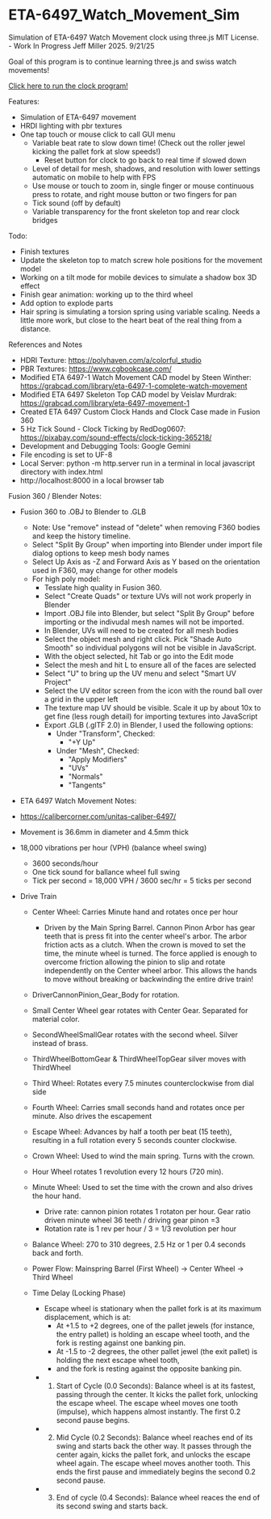 # ETA-6497_Watch_Movement_Sim
Simulation of ETA-6497 Watch Movement clock using three.js
MIT License. - Work In Progress
Jeff Miller 2025. 9/21/25

Goal of this program is to continue learning three.js and swiss watch movements!

[Click here to run the clock program!](https://jmogl.github.io/ETA-6497_Watch_Movement_Sim/)

Features:
- Simulation of ETA-6497 movement 
- HRDI lighting with pbr textures
- One tap touch or mouse click to call GUI menu
  - Variable beat rate to slow down time! (Check out the roller jewel kicking the pallet fork at slow speeds!)
      - Reset button for clock to go back to real time if slowed down
  - Level of detail for mesh, shadows, and resolution with lower settings automatic on mobile to help with FPS
  - Use mouse or touch to zoom in, single finger or mouse continuous press to rotate, and right mouse button or two fingers for pan
  - Tick sound (off by default)
  - Variable transparency for the front skeleton top and rear clock bridges

Todo:
- Finish textures
- Update the skeleton top to match screw hole positions for the movement model
- Working on a tilt mode for mobile devices to simulate a shadow box 3D effect
- Finish gear animation: working up to the third wheel
- Add option to explode parts
- Hair spring is simulating a torsion spring using variable scaling. Needs a little more work, but close to the heart beat of the real thing from a distance.

 References and Notes
- HDRI Texture: https://polyhaven.com/a/colorful_studio
- PBR Textures: https://www.cgbookcase.com/
- Modified ETA 6497-1 Watch Movement CAD model by Steen Winther: https://grabcad.com/library/eta-6497-1-complete-watch-movement
- Modified ETA 6497 Skeleton Top CAD model by Veislav Murdrak:  https://grabcad.com/library/eta-6497-movement-1
- Created ETA 6497 Custom Clock Hands and Clock Case made in Fusion 360
- 5 Hz Tick Sound - Clock Ticking by RedDog0607: https://pixabay.com/sound-effects/clock-ticking-365218/
- Development and Debugging Tools: Google Gemini
- File encoding is set to UF-8
- Local Server: python -m http.server run in a terminal in local javascript directory with index.html
- 	http://localhost:8000 in a local browser tab

Fusion 360 / Blender Notes:

- Fusion 360 to .OBJ to Blender to .GLB
	- Note: Use "remove" instead of "delete" when removing F360 bodies and keep the history timeline.
	- Select "Split By Group" when importing into Blender under import file dialog options to keep mesh body names
	- Select Up Axis as -Z and Forward Axis as Y based on the orientation used in F360, may change for other models
 	- For high poly model:
  		- Tesslate high quality in Fusion 360.
		- Select "Create Quads" or texture UVs will not work properly in Blender
  		- Import .OBJ file into Blender, but select "Split By Group" before importing or the indivudal mesh names will not be imported.
		- In Blender, UVs will need to be created for all mesh bodies
  		- Select the object mesh and right click. Pick "Shade Auto Smooth" so individual polygons will not be visible in JavaScript.
		- With the object selected, hit Tab or go into the Edit mode
  		- Select the mesh and hit L to ensure all of the faces are selected
		- Select "U" to bring up the UV menu and select "Smart UV Project"
  		- Select the UV editor screen from the icon with the round ball over a grid in the upper left
	  	- The texture map UV should be visible. Scale it up by about 10x to get fine (less rough detail) for importing textures into JavaScript 
		- Export .GLB (.glTF 2.0) in Blender, I used the following options:
  			- Under "Transform", Checked:
     			- "+Y Up"
     		- Under "Mesh", Checked:
       			- "Apply Modifiers"
          		- "UVs"
            	- "Normals"
             	- "Tangents"
                
- ETA 6497 Watch Movement Notes:
- https://calibercorner.com/unitas-caliber-6497/
- Movement is 36.6mm in diameter and 4.5mm thick
- 18,000 vibrations per hour (VPH) (balance wheel swing)
	- 3600 seconds/hour
	- One tick sound for ballance wheel full swing
	- Tick per second = 18,000 VPH / 3600 sec/hr = 5 ticks per second

- Drive Train
	- Center Wheel: Carries Minute hand and rotates once per hour
		- Driven by the Main Spring Barrel. Cannon Pinon Arbor has gear teeth that is press fit into the center wheel's arbor. 
		  The arbor friction acts as a clutch. When the crown is moved to set the time, the minute wheel is turned. The
		  force applied is enough to overcome friction allowing the pinion to slip and rotate independently on the Center
		  wheel arbor. This allows the hands to move without breaking or backwinding the entire drive train!
	
	- DriverCannonPinion_Gear_Body for rotation.
	- Small Center Wheel gear rotates with Center Gear. Separated for material color.
	- SecondWheelSmallGear rotates with the second wheel. Silver instead of brass.
	- ThirdWheelBottomGear & ThirdWheelTopGear silver moves with ThirdWheel
	- Third Wheel: Rotates every 7.5 minutes counterclockwise from dial side
	- Fourth Wheel: Carries small seconds hand and rotates once per minute. Also drives the escapement
	- Escape Wheel: Advances by half a tooth per beat (15 teeth), resulting in a full rotation every 5 seconds counter clockwise.
	- Crown Wheel: Used to wind the main spring. Turns with the crown.
	- Hour Wheel rotates 1 revolution every 12 hours (720 min).
	- Minute Wheel: Used to set the time with the crown and also drives the hour hand.
		- Drive rate: cannon pinion rotates 1 rotaton per hour. Gear ratio driven minute wheel 36 teeth / driving gear pinon =3
		- Rotation rate is 1 rev per hour / 3 = 1/3 revolution per hour 
	- Balance Wheel: 270 to 310 degrees, 2.5 Hz or 1 per 0.4 seconds back and forth.
	- Power Flow: Mainspring Barrel (First Wheel) -> Center Wheel -> Third Wheel
	- Time Delay (Locking Phase)
		- Escape wheel is stationary when the pallet fork is at its maximum displacement, which is at:
			- At +1.5 to +2 degrees, one of the pallet jewels (for instance, the entry pallet) is holding 
			an escape wheel tooth, and the fork is resting against one banking pin.
			- At -1.5 to -2 degrees, the other pallet jewel (the exit pallet) is holding the next escape wheel tooth, 
			- and the fork is resting against the opposite banking pin.
		- 1. Start of Cycle (0.0 Seconds): Balance wheel is at its fastest, passing through the center.
			It kicks the pallet fork, unlocking the escape wheel. The escape wheel moves one tooth (impulse), which
			happens almost instantly. The first 0.2 second pause begins. 
		- 2. Mid Cycle (0.2 Seconds): Balance wheel reaches end of its swing and starts back the other way. It passes
			through the center again, kicks the pallet fork, and unlocks the escape wheel again. The escape wheel moves	
			another tooth. This ends the first pause and immediately begins the second 0.2 second pause.
		- 3. End of cycle (0.4 Seconds): Balance wheel reaces the end of its second swing and starts back.
